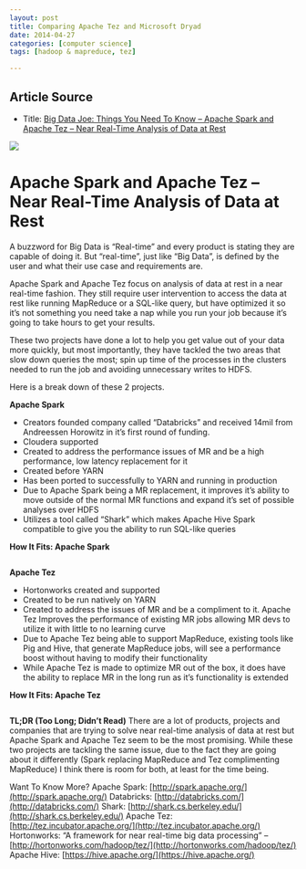 ```yaml
---
layout: post
title: Comparing Apache Tez and Microsoft Dryad
date: 2014-04-27
categories: [computer science]
tags: [hadoop & mapreduce, tez]

---
```


## Article Source
* Title: [Big Data Joe: Things You Need To Know – Apache Spark and Apache Tez – Near Real-Time Analysis of Data at Rest](http://www.trace3.com/blog/?p=1589)


![](http://sungsoo.github.com/images/spark-vs-dryad.png)
# Apache Spark and Apache Tez – Near Real-Time Analysis of Data at Rest

A buzzword for Big Data is “Real-time” and every product is stating they
are capable of doing it. But “real-time”, just like “Big Data”, is
defined by the user and what their use case and requirements are.

Apache Spark and Apache Tez focus on analysis of data at rest in a near
real-time fashion. They still require user intervention to access the
data at rest like running MapReduce or a SQL-like query, but have
optimized it so it’s not something you need take a nap while you run
your job because it’s going to take hours to get your results.

These two projects have done a lot to help you get value out of your
data more quickly, but most importantly, they have tackled the two areas
that slow down queries the most; spin up time of the processes in the
clusters needed to run the job and avoiding unnecessary writes to HDFS.

Here is a break down of these 2 projects.

**Apache Spark**

-   Creators founded company called “Databricks” and received 14mil from
    Andreessen Horowitz in it’s first round of funding.
-   Cloudera supported
-   Created to address the performance issues of MR and be a high
    performance, low latency replacement for it
-   Created before YARN
-   Has been ported to successfully to YARN and running in production
-   Due to Apache Spark being a MR replacement, it improves it’s ability
    to move outside of the normal MR functions and expand it’s set of
    possible analyses over HDFS
-   Utilizes a tool called “Shark” which makes Apache Hive Spark
    compatible to give you the ability to run SQL-like queries

**How It Fits: Apache Spark**

![]()

**Apache Tez**

-   Hortonworks created and supported
-   Created to be run natively on YARN
-   Created to address the issues of MR and be a compliment to it.
    Apache Tez Improves the performance of existing MR jobs allowing MR
    devs to utilize it with little to no learning curve
-   Due to Apache Tez being able to support MapReduce, existing tools
    like Pig and Hive, that generate MapReduce jobs, will see a
    performance boost without having to modify their functionality
-   While Apache Tez is made to optimize MR out of the box, it does have
    the ability to replace MR in the long run as it’s functionality is
    extended

**How It Fits: Apache Tez**

![]()

**TL;DR (Too Long; Didn’t Read)**
 There are a lot of products, projects and companies that are trying to
solve near real-time analysis of data at rest but Apache Spark and
Apache Tez seem to be the most promising. While these two projects are
tackling the same issue, due to the fact they are going about it
differently (Spark replacing MapReduce and Tez complimenting MapReduce)
I think there is room for both, at least for the time being.

Want To Know More?
Apache Spark: [http://spark.apache.org/](http://spark.apache.org/)
 Databricks: [http://databricks.com/](http://databricks.com/)
 Shark: [http://shark.cs.berkeley.edu/](http://shark.cs.berkeley.edu/)
 Apache Tez:
[http://tez.incubator.apache.org/](http://tez.incubator.apache.org/)
 Hortonworks: “A framework for near real-time big data processing” –
[http://hortonworks.com/hadoop/tez/](http://hortonworks.com/hadoop/tez/)
 Apache Hive: [https://hive.apache.org/](https://hive.apache.org/)
